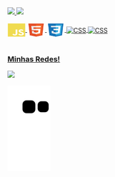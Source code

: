 <div>
  <a href="https://github.com/jose-eduardo-00">
  <img height="180em" src="https://github-readme-stats.vercel.app/api?username=jose-eduardo-00&show_icons=true&theme=tokyonight&include_all_commits=true&count_private=true"/>
  <img height="180em" src="https://github-readme-stats.vercel.app/api/top-langs/?username=jose-eduardo-00&layout=compact&langs_count=6&theme=tokyonight"/>
</div>
<div style="display: inline_block"><br>
  <img align="center" alt="Js" height="30" width="40" src="https://raw.githubusercontent.com/devicons/devicon/master/icons/javascript/javascript-plain.svg">
  <img align="center" alt="HTML" height="30" width="40" src="https://raw.githubusercontent.com/devicons/devicon/master/icons/html5/html5-original.svg">
  <img align="center" alt="CSS" height="30" width="40" src="https://raw.githubusercontent.com/devicons/devicon/master/icons/css3/css3-original.svg">
  <img align="center" alt="CSS" height="30" width="40" 
src="https://cdn.jsdelivr.net/gh/devicons/devicon/icons/git/git-original.svg">
  <img align="center" alt="CSS" height="30" width="40" 
src="https://cdn.jsdelivr.net/gh/devicons/devicon/icons/react/react-original.svg">
</div>
 
 <br>
 
  ### Minhas Redes!
 
<div>
  <a href="https://www.linkedin.com/in/jose-eduardo-13799623b" target="_blank"><img src="https://img.shields.io/badge/-LinkedIn-%230077B5?style=for-the-badge&logo=linkedin&logoColor=white" target="_blank"></a> 
 
  ![Snake animation](https://github.com/jose-eduardo-00/jose-eduardo-00/blob/output/github-contribution-grid-snake.svg)

</div>
